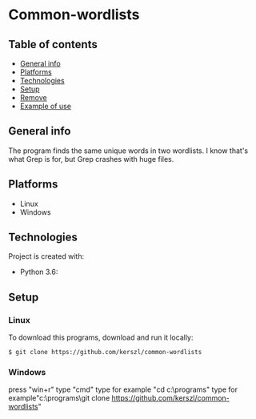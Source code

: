 # Common-wordlists

## Table of contents
* [General info](#general-info)
* [Platforms](#Platforms)
* [Technologies](#technologies)
* [Setup](#setup)
* [Remove](#remove)
* [Example of use](#Example-of-use)

## General info
The program finds the same unique words in two wordlists. I know that's what Grep is for, but Grep crashes with huge files.

## Platforms
- Linux
- Windows 

## Technologies
Project is created with:
* Python 3.6: 

## Setup
### Linux
To download this programs, download and run it locally: 
```
$ git clone https://github.com/kerszl/common-wordlists
```
### Windows
press "win+r"
type "cmd"
type for example "cd c:\programs\"
type for example"c:\programs\git clone https://github.com/kerszl/common-wordlists"
```

	
	

